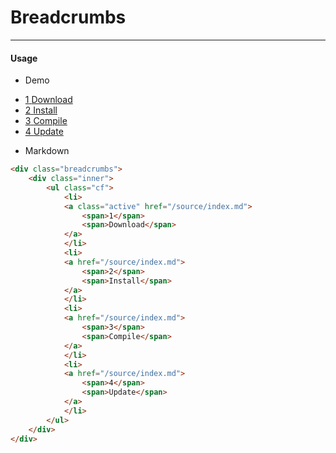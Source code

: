 # Breadcrumbs

<hr>

#### Usage

- Demo
<div class="breadcrumbs">
  <div class="inner">
    <ul class="cf">
      <li>
        <a class="active" href="/source/index.md">
          <span>1</span>
          <span>Download</span>
        </a>
      </li>
      <li>
        <a href="/source/index.md">
          <span>2</span>
          <span>Install</span>
        </a>
      </li>
      <li>
        <a href="/source/index.md">
          <span>3</span>
          <span>Compile</span>
        </a>
      </li>
      <li>
        <a href="/source/index.md">
          <span>4</span>
          <span>Update</span>
        </a>
      </li>
    </ul>
  </div>
</div>


- Markdown

```html
<div class="breadcrumbs">
    <div class="inner">
        <ul class="cf">
            <li>
            <a class="active" href="/source/index.md">
                <span>1</span>
                <span>Download</span>
            </a>
            </li>
            <li>
            <a href="/source/index.md">
                <span>2</span>
                <span>Install</span>
            </a>
            </li>
            <li>
            <a href="/source/index.md">
                <span>3</span>
                <span>Compile</span>
            </a>
            </li>
            <li>
            <a href="/source/index.md">
                <span>4</span>
                <span>Update</span>
            </a>
            </li>
        </ul>
    </div>
</div>
```